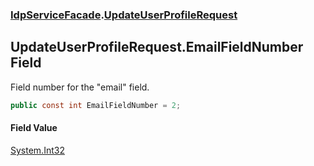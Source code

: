 ### [IdpServiceFacade](../index.md 'IdpServiceFacade').[UpdateUserProfileRequest](index.md 'IdpServiceFacade\.UpdateUserProfileRequest')

## UpdateUserProfileRequest\.EmailFieldNumber Field

Field number for the "email" field\.

```csharp
public const int EmailFieldNumber = 2;
```

#### Field Value
[System\.Int32](https://learn.microsoft.com/en-us/dotnet/api/system.int32 'System\.Int32')